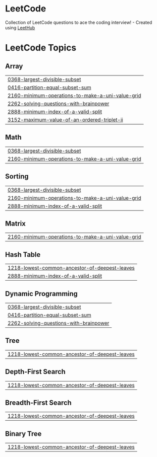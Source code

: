 # LeetCode
Collection of LeetCode questions to ace the coding interview! - Created using [LeetHub](https://github.com/QasimWani/LeetHub)

<!---LeetCode Topics Start-->
# LeetCode Topics
## Array
|  |
| ------- |
| [0368-largest-divisible-subset](https://github.com/moavern/LeetCode/tree/master/0368-largest-divisible-subset) |
| [0416-partition-equal-subset-sum](https://github.com/moavern/LeetCode/tree/master/0416-partition-equal-subset-sum) |
| [2160-minimum-operations-to-make-a-uni-value-grid](https://github.com/moavern/LeetCode/tree/master/2160-minimum-operations-to-make-a-uni-value-grid) |
| [2262-solving-questions-with-brainpower](https://github.com/moavern/LeetCode/tree/master/2262-solving-questions-with-brainpower) |
| [2888-minimum-index-of-a-valid-split](https://github.com/moavern/LeetCode/tree/master/2888-minimum-index-of-a-valid-split) |
| [3152-maximum-value-of-an-ordered-triplet-ii](https://github.com/moavern/LeetCode/tree/master/3152-maximum-value-of-an-ordered-triplet-ii) |
## Math
|  |
| ------- |
| [0368-largest-divisible-subset](https://github.com/moavern/LeetCode/tree/master/0368-largest-divisible-subset) |
| [2160-minimum-operations-to-make-a-uni-value-grid](https://github.com/moavern/LeetCode/tree/master/2160-minimum-operations-to-make-a-uni-value-grid) |
## Sorting
|  |
| ------- |
| [0368-largest-divisible-subset](https://github.com/moavern/LeetCode/tree/master/0368-largest-divisible-subset) |
| [2160-minimum-operations-to-make-a-uni-value-grid](https://github.com/moavern/LeetCode/tree/master/2160-minimum-operations-to-make-a-uni-value-grid) |
| [2888-minimum-index-of-a-valid-split](https://github.com/moavern/LeetCode/tree/master/2888-minimum-index-of-a-valid-split) |
## Matrix
|  |
| ------- |
| [2160-minimum-operations-to-make-a-uni-value-grid](https://github.com/moavern/LeetCode/tree/master/2160-minimum-operations-to-make-a-uni-value-grid) |
## Hash Table
|  |
| ------- |
| [1218-lowest-common-ancestor-of-deepest-leaves](https://github.com/moavern/LeetCode/tree/master/1218-lowest-common-ancestor-of-deepest-leaves) |
| [2888-minimum-index-of-a-valid-split](https://github.com/moavern/LeetCode/tree/master/2888-minimum-index-of-a-valid-split) |
## Dynamic Programming
|  |
| ------- |
| [0368-largest-divisible-subset](https://github.com/moavern/LeetCode/tree/master/0368-largest-divisible-subset) |
| [0416-partition-equal-subset-sum](https://github.com/moavern/LeetCode/tree/master/0416-partition-equal-subset-sum) |
| [2262-solving-questions-with-brainpower](https://github.com/moavern/LeetCode/tree/master/2262-solving-questions-with-brainpower) |
## Tree
|  |
| ------- |
| [1218-lowest-common-ancestor-of-deepest-leaves](https://github.com/moavern/LeetCode/tree/master/1218-lowest-common-ancestor-of-deepest-leaves) |
## Depth-First Search
|  |
| ------- |
| [1218-lowest-common-ancestor-of-deepest-leaves](https://github.com/moavern/LeetCode/tree/master/1218-lowest-common-ancestor-of-deepest-leaves) |
## Breadth-First Search
|  |
| ------- |
| [1218-lowest-common-ancestor-of-deepest-leaves](https://github.com/moavern/LeetCode/tree/master/1218-lowest-common-ancestor-of-deepest-leaves) |
## Binary Tree
|  |
| ------- |
| [1218-lowest-common-ancestor-of-deepest-leaves](https://github.com/moavern/LeetCode/tree/master/1218-lowest-common-ancestor-of-deepest-leaves) |
<!---LeetCode Topics End-->